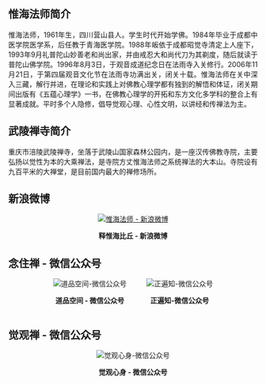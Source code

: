 ## 惟海法师简介
<p style="text-align: justify;">
惟海法师，1961年生，四川营山县人。学生时代开始学佛。1984年毕业于成都中医学院医学系，后任教于青海医学院。1988年皈依于成都昭觉寺清定上人座下，1993年9月礼普陀山妙善老和尚出家，并由戒忍大和尚代刀为其剃度，随后就读于普陀山佛学院。1996年8月3日，于观音成道纪念日在法雨寺入关修行。2006年11月21日，于第四届观音文化节在法雨寺功满出关，闭关十载。惟海法师在关中深入三藏，解行并进，在理论和实践上对佛教心理学都有独到的解悟和体证，闭关期间出版有《五蕴心理学》一书，在佛教心理学的开拓和东方文化多学科的整合上有显著成就。平时多个人隐修，倡导觉观心理、心性文明，以讲经和传禅法为主。
</p>

## 武陵禅寺简介
<p style="text-align: justify;">
重庆市涪陵武陵禅寺，坐落于武陵山国家森林公园内，是一座汉传佛教寺院，主要弘扬以觉性为本的大乘禅法，是寺院方丈惟海法师之系统禅法的大本山。寺院设有九百平米的大禅堂，是目前国内最大的禅修场所。
</p>

## 新浪微博
<div style="text-align: center;">
    <a href="https://weibo.com/u/2273105342">
        <img src="../惟海法师-新浪微博.png" alt="惟海法师 - 新浪微博" />
    </a>
    <p><b>释惟海比丘 - 新浪微博</b></p>
</div>

## 念住禅 - 微信公众号
<div style="display: flex; gap: 40px; justify-content: center;">
  <div style="display: flex; flex-direction: column; align-items: center">
    <img src="../道品空间-微信公众号.png" alt="道品空间-微信公众号" style="max-width: 200px">
    <p><b>道品空间 - 微信公众号</b></p>
  </div>
  
  <div style="display: flex; flex-direction: column; align-items: center">
    <img src="../正遍知-微信公众号.png" alt="正遍知-微信公众号" style="max-width: 200px">
    <p><b>正遍知-微信公众号</b></p>
  </div>
</div>

## 觉观禅 - 微信公众号
<div style="display: flex; gap: 40px; justify-content: center;">
  <div style="display: flex; flex-direction: column; align-items: center">
    <img src="../觉观心身-微信公众号.png" alt="觉观心身-微信公众号" style="max-width: 200px">
    <p><b>觉观心身 - 微信公众号</b></p>
  </div>
</div>
